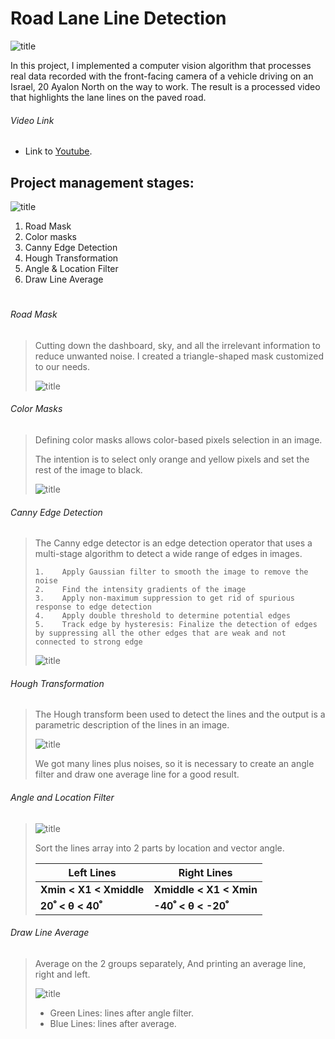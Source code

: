 # Road Lane Line Detection


![title](/Images/introduction.PNG)

In this project, I implemented a computer vision algorithm that processes real data recorded with the front-facing camera of a vehicle driving on an Israel, 20 Ayalon North on the way to work.
The result is a processed video that highlights the lane lines on the paved road.
###### Video Link
 
- Link to [Youtube](https://www.youtube.com/watch?v=3_SZbX6wxe8&ab_channel=ItayNave).

## Project management stages:

 ![title](/Images/frontCamera.PNG)
 
1. Road Mask
2. Color masks	
3. Canny Edge Detection
4. Hough Transformation                  
5. Angle & Location Filter 
6. Draw Line Average

# 
###### Road Mask
> Cutting down the dashboard, sky, and all the irrelevant information to reduce unwanted noise.
> I created a triangle-shaped mask customized to our needs.
>  
> ![title](/Images/triangle_mask.PNG)

###### Color Masks
> Defining color masks allows color-based pixels selection in an image. 
> 
> The intention is to select only orange and yellow pixels and set the rest of the image to black.
> 
> ![title](/Images/color_mask.PNG)

###### Canny Edge Detection
> The Canny edge detector is an edge detection operator that uses a multi-stage algorithm
> to detect a wide range of edges in images.
> ```
> 1.	Apply Gaussian filter to smooth the image to remove the noise
> 2.	Find the intensity gradients of the image
> 3.	Apply non-maximum suppression to get rid of spurious response to edge detection
> 4.	Apply double threshold to determine potential edges
> 5.	Track edge by hysteresis: Finalize the detection of edges by suppressing all the other edges that are weak and not connected to strong edge
> ```
> ![title](/Images/canny.PNG)

###### Hough Transformation
> The Hough transform been used to detect the lines and the output is a parametric description of the lines in an image.
> 
> ![title](/Images/Hough-Transformation.PNG)
> 
> We got many lines plus noises, so it is necessary to create an angle filter and draw one average line for a good result.
>

###### Angle and Location Filter
> 
> ![title](/Images/Angle_and_Location_Filter.jpg)
> 
> Sort the lines array into 2 parts by location and vector angle.
>
> | Left Lines      | Right Lines |
> | ----------- | ----------- |
> | __Xmin  <  X1  <  Xmiddle__      |  __Xmiddle  <  X1  <  Xmin__       |
> |  __20ﹾ  <  θ  <  40ﹾ__  |  __-40ﹾ  <  θ  <  -20ﹾ__  |
>
> 

###### Draw Line Average
> Average on the 2 groups separately,
> And printing an average line, right and left.
> 
> ![title](/Images/Draw_line_average.PNG)
>
> 
> * Green Lines: lines after angle filter.
> * Blue Lines: lines after average.
> 



